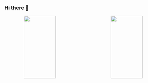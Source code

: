 ### Hi there 👋

<p align="center">
  <img height=200 align="left" width="45%" src="https://github-readme-stats.vercel.app/api?username=DoHunKim1215&show_icons=true&theme=transparent" />
  <img height=200 align="right" width="45%" src="https://github-readme-stats.vercel.app/api/top-langs/?username=DoHunKim1215&size_weight=0.5&count_weight=0.5&langs_count=8&layout=compact" />
</p>

<!--
**DoHunKim1215/DoHunKim1215** is a ✨ _special_ ✨ repository because its `README.md` (this file) appears on your GitHub profile.

Here are some ideas to get you started:

- 🔭 I’m currently working on ...
- 🌱 I’m currently learning ...
- 👯 I’m looking to collaborate on ...
- 🤔 I’m looking for help with ...
- 💬 Ask me about ...
- 📫 How to reach me: ...
- 😄 Pronouns: ...
- ⚡ Fun fact: ...
-->
